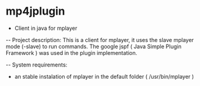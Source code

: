 mp4jplugin
==========

- Client in java for mplayer

-- Project description:
  This is a client for mplayer, it uses the slave mplayer  mode (-slave)  to run commands. The google jspf ( Java Simple Plugin Framework )
was used in the plugin implementation.
  

-- System requirements:
  - an stable instalation of mplayer in the default folder ( /usr/bin/mplayer )


